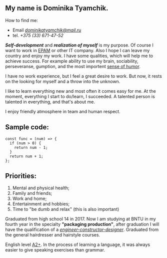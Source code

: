 My name is Dominika Tyamchik.
--------------------------


How to find me: 
* Email *dominikatyamchik@mail.ru* 
* tel. *+375 (33) 671-47-52*  

***Self-development*** and ***realization of myself*** is my purpose. Of course I want to work in <u>EPAM</u> or other IT company. Also 
I hope I can leave my country and enjoy my work. I have some qualities, which will help me to achieve success. For example ability to use my brain, sociability, perseveranse, gumption, and the most importent <u>sense of humor</u>. 

I have no work experience, but I feel a great desire to work.  But now, it rests on the looking for myself and a throw into the unknown.

I like to learn everything new and most often it comes easy for me.  At the moment, everything I start to do/learn, I succeeded.  A talented person is talented in everything, and that's about me.

I enjoy friendly atmosphere in team and human respect.

Sample code:
--------------

```
const func = (num) => {  
  if (num > 0) {  
    return num - 1;  
  }
  return num + 1;  
};  
```

Priorities:
--------------------
1. Mental and physical health;
2. Family and friends;
3. Work and home;
4. Entertainment and hobbies;
5. Time to "be dumb and relax" (this is also important)

Graduated from high school 14 in 2017. Now I am studying at BNTU in my fourth year in the specialty **"packaging production"**, after graduation I will have the qualification of a <u>*engineer-constructor-designer*</u>.
Graduated from the general hairdresser and hairstyle courses.

English level <u>A2+</u>.  In the process of learning a language, it was always easier to give speaking exercises than grammar.
